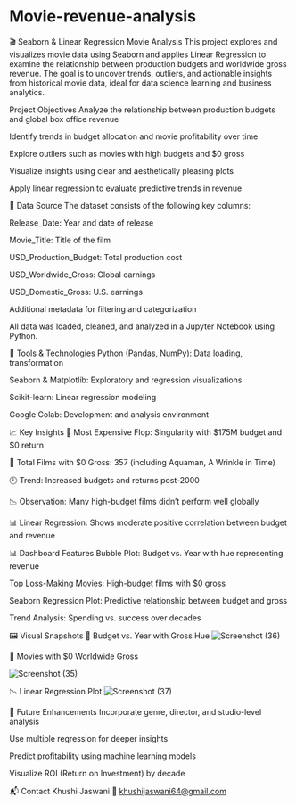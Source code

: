 # Movie-revenue-analysis
🎬 Seaborn & Linear Regression Movie Analysis
This project explores and visualizes movie data using Seaborn and applies Linear Regression to examine the relationship between production budgets and worldwide gross revenue. The goal is to uncover trends, outliers, and actionable insights from historical movie data, ideal for data science learning and business analytics.

Project Objectives
Analyze the relationship between production budgets and global box office revenue

Identify trends in budget allocation and movie profitability over time

Explore outliers such as movies with high budgets and $0 gross

Visualize insights using clear and aesthetically pleasing plots

Apply linear regression to evaluate predictive trends in revenue



📁 Data Source
The dataset consists of the following key columns:

Release_Date: Year and date of release

Movie_Title: Title of the film

USD_Production_Budget: Total production cost

USD_Worldwide_Gross: Global earnings

USD_Domestic_Gross: U.S. earnings

Additional metadata for filtering and categorization

All data was loaded, cleaned, and analyzed in a Jupyter Notebook using Python.



🔧 Tools & Technologies
Python (Pandas, NumPy): Data loading, transformation

Seaborn & Matplotlib: Exploratory and regression visualizations

Scikit-learn: Linear regression modeling

Google Colab: Development and analysis environment



📈 Key Insights
🍿 Most Expensive Flop: Singularity with $175M budget and $0 return

🧨 Total Films with $0 Gross: 357 (including Aquaman, A Wrinkle in Time)

🕗 Trend: Increased budgets and returns post-2000

📉 Observation: Many high-budget films didn’t perform well globally

📊 Linear Regression: Shows moderate positive correlation between budget and revenue



📊 Dashboard Features
Bubble Plot: Budget vs. Year with hue representing revenue

Top Loss-Making Movies: High-budget films with $0 gross

Seaborn Regression Plot: Predictive relationship between budget and gross

Trend Analysis: Spending vs. success over decades

🖼️ Visual Snapshots
🎯 Budget vs. Year with Gross Hue
![Screenshot (36)](https://github.com/user-attachments/assets/da6738b7-8e80-4a96-8849-16eeff261cd1)


🚫 Movies with $0 Worldwide Gross

![Screenshot (35)](https://github.com/user-attachments/assets/7e22d1a1-c1a8-4906-9161-d693f15713e2)


📉 Linear Regression Plot
![Screenshot (37)](https://github.com/user-attachments/assets/4ddebba9-de84-41af-9670-43bae1938e38)

🚀 Future Enhancements
Incorporate genre, director, and studio-level analysis

Use multiple regression for deeper insights

Predict profitability using machine learning models

Visualize ROI (Return on Investment) by decade


📬 Contact
Khushi Jaswani
📧 khushijaswani64@gmail.com


